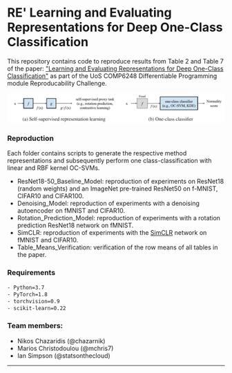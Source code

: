 # RE' Learning and Evaluating Representations for Deep One-Class Classification

This repository contains code to reproduce results from Table 2 and Table 7 of the paper: ["Learning and Evaluating Representations for Deep One-Class Classification"](https://openreview.net/forum?id=HCSgyPUfeDj) as part of the UoS COMP6248 Differentiable Programming module Reproducability Challenge.

![Paper_Figure1](https://github.com/COMP6248-Reproducability-Challenge/LRDOCC_reproduction/blob/main/Paper_Figure1.PNG)

### Reproduction
Each folder contains scripts to generate the respective method representations and subsequently perform one class-classification with linear and RBF kernel OC-SVMs.

- ResNet18-50_Baseline_Model: reproduction of experiments on ResNet18 (random weights) and an ImageNet pre-trained ResNet50 on f-MNIST, CIFAR10 and CIFAR100.
- Denoising_Model: reproduction of experiments with a denoising autoencoder on fMNIST and CIFAR10.
- Rotation_Prediction_Model: reproduction of experiments with a rotation prediction ResNet18 network on fMNIST.
- SimCLR: reproduction of experiments with the [SimCLR](https://arxiv.org/abs/2002.05709) network on fMNIST and CIFAR10.
- Table_Means_Verification: verification of the row means of all tables in the paper.

### Requirements

    - Python=3.7
    - PyTorch=1.8
    - torchvision=0.9
    - scikit-learn=0.22

### Team members:

- Nikos Chazaridis (@chazarnik)
- Marios Christodoulou (@mchris7)
- Ian Simpson (@statsonthecloud)

---------------------------------------
